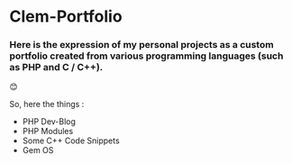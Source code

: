 # Clem-Portfolio
### Here is the expression of my personal projects as a custom portfolio created from various programming languages (such as PHP and C / C++).

:blush:

So, here the things : 

- PHP Dev-Blog
- PHP Modules
- Some C++ Code Snippets
- Gem OS
